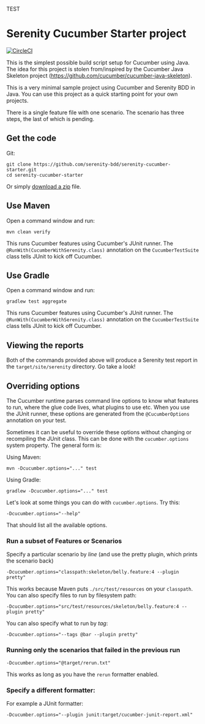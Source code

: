 TEST
# Serenity Cucumber Starter project

[![CircleCI](https://circleci.com/gh/serenity-bdd/serenity-cucumber-starter.svg?style=svg)](https://circleci.com/gh/serenity-bdd/serenity-cucumber-starter)


This is the simplest possible build script setup for Cucumber using Java. 
The idea for this project is stolen from/inspired by the Cucumber Java Skeleton project (https://github.com/cucumber/cucumber-java-skeleton).

This is a very minimal sample project using Cucumber and Serenity BDD in Java. 
You can use this project as a quick starting point for your own projects.

There is a single feature file with one scenario. The scenario has three steps, the last of which is pending. 

## Get the code

Git:

    git clone https://github.com/serenity-bdd/serenity-cucumber-starter.git
    cd serenity-cucumber-starter


Or simply [download a zip](https://github.com/serenity-bdd/serenity-cucumber-starter/archive/master.zip) file.

## Use Maven

Open a command window and run:

    mvn clean verify

This runs Cucumber features using Cucumber's JUnit runner. The `@RunWith(CucumberWithSerenity.class)` annotation on the `CucumberTestSuite`
class tells JUnit to kick off Cucumber.

## Use Gradle

Open a command window and run:

    gradlew test aggregate

This runs Cucumber features using Cucumber's JUnit runner. The `@RunWith(CucumberWithSerenity.class)` annotation on the `CucumberTestSuite`
class tells JUnit to kick off Cucumber.

## Viewing the reports

Both of the commands provided above will produce a Serenity test report in the `target/site/serenity` directory. Go take a look!

## Overriding options

The Cucumber runtime parses command line options to know what features to run, where the glue code lives, what plugins to use etc.
When you use the JUnit runner, these options are generated from the `@CucumberOptions` annotation on your test.

Sometimes it can be useful to override these options without changing or recompiling the JUnit class. This can be done with the
`cucumber.options` system property. The general form is:

Using Maven:

    mvn -Dcucumber.options="..." test

Using Gradle:

    gradlew -Dcucumber.options="..." test

Let's look at some things you can do with `cucumber.options`. Try this:

    -Dcucumber.options="--help"

That should list all the available options.

### Run a subset of Features or Scenarios

Specify a particular scenario by *line* (and use the pretty plugin, which prints the scenario back)

    -Dcucumber.options="classpath:skeleton/belly.feature:4 --plugin pretty"

This works because Maven puts `./src/test/resources` on your `classpath`.
You can also specify files to run by filesystem path:

    -Dcucumber.options="src/test/resources/skeleton/belly.feature:4 --plugin pretty"

You can also specify what to run by *tag*:

    -Dcucumber.options="--tags @bar --plugin pretty"

### Running only the scenarios that failed in the previous run

    -Dcucumber.options="@target/rerun.txt"

This works as long as you have the `rerun` formatter enabled.

### Specify a different formatter:

For example a JUnit formatter:

    -Dcucumber.options="--plugin junit:target/cucumber-junit-report.xml"
